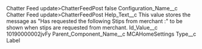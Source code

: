 <?xml version="1.0" encoding="UTF-8"?>
<CustomMetadata xmlns="http://soap.sforce.com/2006/04/metadata" xmlns:xsi="http://www.w3.org/2001/XMLSchema-instance" xmlns:xsd="http://www.w3.org/2001/XMLSchema">
    <label>Chatter Feed update&gt;ChatterFeedPost</label>
    <protected>false</protected>
    <values>
        <field>Configuration_Name__c</field>
        <value xsi:type="xsd:string">Chatter Feed update&gt;ChatterFeedPost</value>
    </values>
    <values>
        <field>Help_Text__c</field>
        <value xsi:type="xsd:string">This value stores the message as &quot;Has requested the following Stips from merchant :&quot; to be shown when stips are requested from merchant.</value>
    </values>
    <values>
        <field>Id_Value__c</field>
        <value xsi:type="xsd:string">10190000002jvFy</value>
    </values>
    <values>
        <field>Parent_Component_Name__c</field>
        <value xsi:type="xsd:string">MCAHomeSettings</value>
    </values>
    <values>
        <field>Type__c</field>
        <value xsi:type="xsd:string">Label</value>
    </values>
</CustomMetadata>
